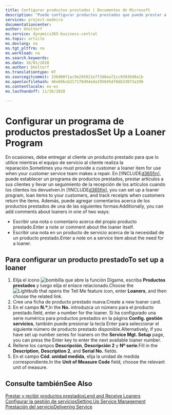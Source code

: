 ```yaml
---
title: Configurar productos prestados | Documentos de Microsoft
description: "Puede configurar productos prestados que puede prestar a los clientes para reemplazar productos de servicio mientras están en servicio."
services: project-madeira
documentationcenter: 
author: bholtorf
ms.service: dynamics365-business-central
ms.topic: article
ms.devlang: na
ms.tgt_pltfrm: na
ms.workload: na
ms.search.keywords: 
ms.date: 10/01/2018
ms.author: bholtorf
ms.translationtype: HT
ms.sourcegitcommit: 33b900f1ac9e295921e7f3d6ea72cc93939d8a1b
ms.openlocfilehash: 46e60bcb217178d94eda195045df0db33873a190
ms.contentlocale: es-es
ms.lasthandoff: 11/26/2018

---
```

# <a name="set-up-a-loaner-program"></a><span data-ttu-id="19f3a-103">Configurar un programa de productos prestados</span><span class="sxs-lookup"><span data-stu-id="19f3a-103">Set Up a Loaner Program</span></span>
<span data-ttu-id="19f3a-104">En ocasiones, debe entregar al cliente un producto prestado para que lo utilice mientras el equipo de servicio al cliente realiza la reparación.</span><span class="sxs-lookup"><span data-stu-id="19f3a-104">Sometimes you must provide a customer a loaner item for use when your customer service team makes a repair.</span></span> <span data-ttu-id="19f3a-105">En [!INCLUDE[d365fin](includes/d365fin_md.md)], puede establecer un programa de productos prestados, prestar artículos a sus clientes y llevar un seguimiento de la recepción de los artículos cuando los clientes los devuelven.</span><span class="sxs-lookup"><span data-stu-id="19f3a-105">In [!INCLUDE[d365fin](includes/d365fin_md.md)], you can set up a loaner program, loan items to your customers, and track receipts when customers return the items.</span></span> <span data-ttu-id="19f3a-106">Además, puede agregar comentarios acerca de los productos prestados de una de las siguientes formas:</span><span class="sxs-lookup"><span data-stu-id="19f3a-106">Additionally, you can add comments about loaners in one of two ways:</span></span>  
  
* <span data-ttu-id="19f3a-107">Escribir una nota o comentario acerca del propio producto prestado.</span><span class="sxs-lookup"><span data-stu-id="19f3a-107">Enter a note or comment about the loaner itself.</span></span>  
* <span data-ttu-id="19f3a-108">Escribir una nota en un producto de servicio acerca de la necesidad de un producto prestado.</span><span class="sxs-lookup"><span data-stu-id="19f3a-108">Enter a note on a service item about the need for a loaner.</span></span>  

## <a name="to-set-up-a-loaner"></a><span data-ttu-id="19f3a-109">Para configurar un producto prestado</span><span class="sxs-lookup"><span data-stu-id="19f3a-109">To set up a loaner</span></span>  
1. <span data-ttu-id="19f3a-110">Elija el icono ![bombilla que abre la función Dígame](media/ui-search/search_small.png "Dígame que desea hacer"), escriba **Productos prestados** y luego elija el enlace relacionado.</span><span class="sxs-lookup"><span data-stu-id="19f3a-110">Choose the ![Lightbulb that opens the Tell Me feature](media/ui-search/search_small.png "Tell me what you want to do") icon, enter **Loaners**, and then choose the related link.</span></span>  
2. <span data-ttu-id="19f3a-111">Cree una ficha de producto prestado nueva.</span><span class="sxs-lookup"><span data-stu-id="19f3a-111">Create a new loaner card.</span></span> 
3. <span data-ttu-id="19f3a-112">En el campo **N.º**,</span><span class="sxs-lookup"><span data-stu-id="19f3a-112">In the **No.**</span></span> <span data-ttu-id="19f3a-113">introduzca un número para el producto prestado.</span><span class="sxs-lookup"><span data-stu-id="19f3a-113">field, enter a number for the loaner.</span></span> <span data-ttu-id="19f3a-114">Si ha configurado una serie numérica para productos prestados en la página **Config. gestión servicios**, también puede presionar la tecla Enter para seleccionar el siguiente número de producto prestado disponible.</span><span class="sxs-lookup"><span data-stu-id="19f3a-114">Alternatively, if you have set up number series for loaners on the **Service Mgt. Setup** page, you can press the Enter key to enter the next available loaner number.</span></span>  
4. <span data-ttu-id="19f3a-115">Rellene los campos **Descripción**, **Descripción 2** y **Nº serie**.</span><span class="sxs-lookup"><span data-stu-id="19f3a-115">Fill in the **Description**, **Description 2**, and **Serial No.** fields.</span></span>  
5. <span data-ttu-id="19f3a-116">En el campo **Cód. unidad medida**, elija la unidad de medida correspondiente.</span><span class="sxs-lookup"><span data-stu-id="19f3a-116">In the **Unit of Measure Code** field, choose the relevant unit of measure.</span></span>  
  
## <a name="see-also"></a><span data-ttu-id="19f3a-117">Consulte también</span><span class="sxs-lookup"><span data-stu-id="19f3a-117">See Also</span></span>
[<span data-ttu-id="19f3a-118">Prestar y recibir productos prestados</span><span class="sxs-lookup"><span data-stu-id="19f3a-118">Lend and Receive Loaners</span></span>](service-how-to-lend-receive-loaners.md)  
[<span data-ttu-id="19f3a-119">Configurar la gestión de servicios</span><span class="sxs-lookup"><span data-stu-id="19f3a-119">Setting Up Service Management</span></span>](service-setup-service.md)  
[<span data-ttu-id="19f3a-120">Prestación del servicio</span><span class="sxs-lookup"><span data-stu-id="19f3a-120">Delivering Service</span></span>](service-deliver-service.md)  


